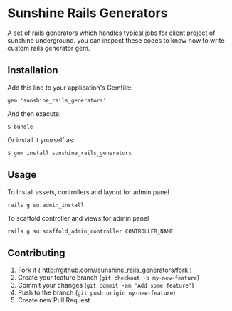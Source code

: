 # Sunshine Rails Generators

A set of rails generators which handles typical jobs for client project of sunshine underground.
you can inspect these codes to know how to write custom rails generator gem.

## Installation

Add this line to your application's Gemfile:

    gem 'sunshine_rails_generators'

And then execute:

    $ bundle

Or install it yourself as:

    $ gem install sunshine_rails_generators

## Usage

To Install assets, controllers and layout for admin panel

    rails g su:admin_install

To scaffold controller and views for admin panel

    rails g su:scaffold_admin_controller CONTROLLER_NAME

## Contributing

1. Fork it ( http://github.com/<my-github-username>/sunshine_rails_generators/fork )
2. Create your feature branch (`git checkout -b my-new-feature`)
3. Commit your changes (`git commit -am 'Add some feature'`)
4. Push to the branch (`git push origin my-new-feature`)
5. Create new Pull Request
